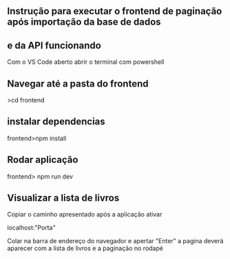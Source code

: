 ## Instrução para executar o frontend de paginação após importação da base de dados 
## e da API funcionando

Com o VS Code aberto abrir o terminal com powershell

## Navegar até a pasta do frontend

\>cd frontend

## instalar dependencias

frontend>npm install

## Rodar aplicação

frontend> npm run dev

## Visualizar a lista de livros

Copiar o caminho apresentado após a aplicação ativar

localhost:"Porta"

Colar na barra de endereço do navegador e apertar "Enter"
a pagina deverá aparecer com a lista de livros e a paginação no rodapé 